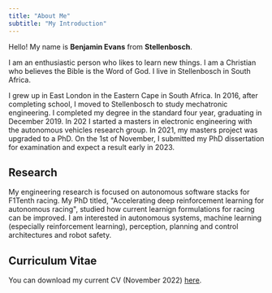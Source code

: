 ```yaml
---
title: "About Me"
subtitle: "My Introduction"
---
```


<div class="container grid">
  <span class="section__title h2">
    Hello! My name is <b class='main-color'>Benjamin Evans</b> from <b class='main-color'>Stellenbosch</b>.
  </span>
</div>



<!-- ## Introduction -->

I am an enthusiastic person who likes to learn new things.
I am a Christian who believes the Bible is the Word of God.
I live in Stellenbosch in South Africa.


<!-- ## Background -->

I grew up in East London in the Eastern Cape in South Africa.
In 2016, after completing school, I moved to Stellenbosch to study mechatronic engineering. 
I completed my degree in the standard four year, graduating in December 2019.
In 202 I started a masters in electronic engineering with the autonomous vehicles research group.
In 2021, my masters project was upgraded to a PhD.
On the 1st of November, I submitted my PhD dissertation for examination and expect a result early in 2023.


## Research

My engineering research is focused on autonomous software stacks for F1Tenth racing.
My PhD titled, "Accelerating deep reinforcement learning for autonomous racing", studied how current learnign formulations for racing can be improved.
I am interested in autonomous systems, machine learning (especially reinforcement learning), perception, planning and control architectures and robot safety.

## Curriculum Vitae

You can download my current CV (November 2022) [here](BenjaminEvansCV.pdf).
